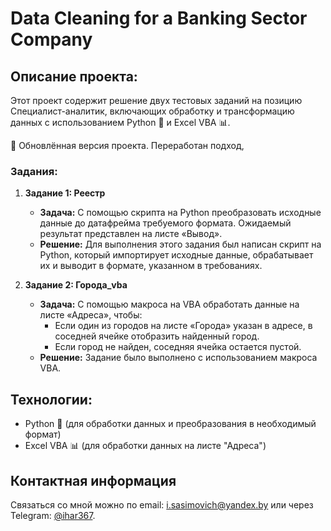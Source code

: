 # Data Cleaning for a Banking Sector Company 

## Описание проекта:
Этот проект содержит решение двух тестовых заданий на позицию Cпециалист-аналитик, включающих обработку и трансформацию данных с использованием Python 🐍 и Excel VBA 📊.

🔄 Обновлённая версия проекта. Переработан подход,


### Задания:
1. **Задание 1: Реестр** 
   - **Задача:** С помощью скрипта на Python преобразовать исходные данные до датафрейма требуемого формата. Ожидаемый результат представлен на листе «Вывод».
   - **Решение:** Для выполнения этого задания был написан скрипт на Python, который импортирует исходные данные, обрабатывает их и выводит в формате, указанном в требованиях.

2. **Задание 2: Города_vba** 
   - **Задача:** С помощью макроса на VBA обработать данные на листе «Адреса», чтобы:
     - Если один из городов на листе «Города» указан в адресе, в соседней ячейке отобразить найденный город.
     - Если город не найден, соседняя ячейка остается пустой.
   - **Решение:** Задание было выполнено с использованием макроса VBA.

## Технологии:
- Python 🐍 (для обработки данных и преобразования в необходимый формат)
- Excel VBA 📊 (для обработки данных на листе "Адреса")

## Контактная информация
Связаться со мной можно по email: i.sasimovich@yandex.by или через Telegram: [@ihar367](http://t.me/ihar367).
